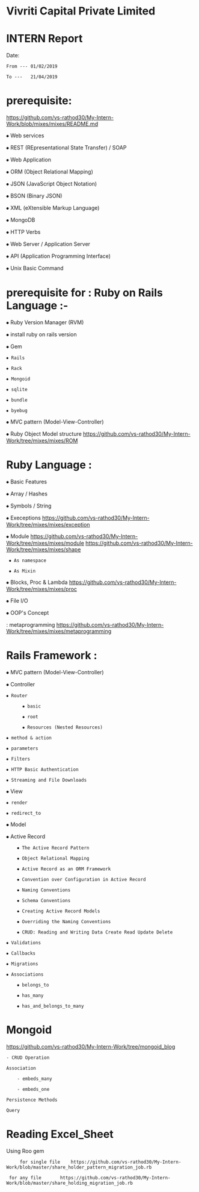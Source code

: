 #     Vivriti Capital Private Limited

# INTERN Report
Date:    

    From --- 01/02/2019 
	 
    To ---   21/04/2019

# prerequisite:

https://github.com/vs-rathod30/My-Intern-Work/blob/mixes/mixes/README.md

⦁	Web services

⦁	REST (REpresentational State Transfer)  /   SOAP 

⦁	Web Application

⦁	ORM (Object Relational Mapping)

⦁	JSON (JavaScript Object Notation)

⦁	BSON (Binary JSON)

⦁	XML (eXtensible Markup Language)

⦁	MongoDB

⦁	HTTP Verbs

⦁	Web Server / Application Server

⦁	API (Application Programming Interface)

⦁	Unix Basic Command


# prerequisite for :      Ruby on Rails Language :-
⦁ Ruby Version Manager (RVM)

⦁ install ruby on rails version

⦁ Gem

    ⦁ Rails
    
    ⦁ Rack
    
    ⦁ Mongoid
    
    ⦁ sqlite
    
    ⦁ bundle
    
    ⦁ byebug

⦁ MVC pattern  (Model-View-Controller)

⦁ Ruby Object Model structure        https://github.com/vs-rathod30/My-Intern-Work/tree/mixes/mixes/ROM


# Ruby Language :
⦁	Basic Features

⦁	Array / Hashes

⦁	Symbols / String

⦁	Execeptions     https://github.com/vs-rathod30/My-Intern-Work/tree/mixes/mixes/exception

⦁	Module      https://github.com/vs-rathod30/My-Intern-Work/tree/mixes/mixes/module
		    https://github.com/vs-rathod30/My-Intern-Work/tree/mixes/mixes/shape

  	 ⦁ As namespace
   
  	 ⦁ As Mixin

⦁ Blocks, Proc & Lambda      https://github.com/vs-rathod30/My-Intern-Work/tree/mixes/mixes/proc

⦁ File I/O

⦁ OOP's Concept

: metaprogramming        https://github.com/vs-rathod30/My-Intern-Work/tree/mixes/mixes/metaprogramming


# Rails Framework :
⦁ MVC pattern  (Model-View-Controller)

⦁ Controller
      
    ⦁ Router
      
          ⦁ basic
      
          ⦁ root
      
          ⦁ Resources (Nested Resources)
    
    ⦁ method & action
    
    ⦁ parameters
    
    ⦁ Filters
    
    ⦁ HTTP Basic Authentication
    
    ⦁ Streaming and File Downloads 

⦁ View
    
    ⦁ render
    
    ⦁ redirect_to
	
⦁ Model
   
   ⦁ Active Record
    
        ⦁ The Active Record Pattern 
   
        ⦁ Object Relational Mapping
       
        ⦁ Active Record as an ORM Framework
   
        ⦁ Convention over Configuration in Active Record
        
        ⦁ Naming Conventions
        
        ⦁ Schema Conventions 
        
        ⦁ Creating Active Record Models
        
        ⦁ Overriding the Naming Conventions 
        
        ⦁ CRUD: Reading and Writing Data Create Read Update Delete 
    
    ⦁ Validations 
  
    ⦁ Callbacks
    
    ⦁ Migrations
    
    ⦁ Associations
        
        ⦁ belongs_to
        
        ⦁ has_many
        
        ⦁ has_and_belongs_to_many
	
# Mongoid     

https://github.com/vs-rathod30/My-Intern-Work/tree/mongoid_blog
	
	- CRUD Operation
	
	Association
		
		- embeds_many
		
		- embeds_one
		
	Persistence Methods
	
	Query


# Reading Excel_Sheet
 
  Using Roo gem   
  
    	 for single file    https://github.com/vs-rathod30/My-Intern-Work/blob/master/share_holder_pattern_migration_job.rb
	 
	 for any file       https://github.com/vs-rathod30/My-Intern-Work/blob/master/share_holding_migration_job.rb
